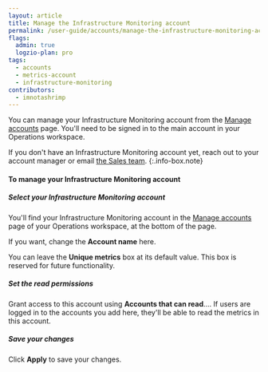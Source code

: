 ```yaml
---
layout: article
title: Manage the Infrastructure Monitoring account
permalink: /user-guide/accounts/manage-the-infrastructure-monitoring-account.html
flags:
  admin: true
  logzio-plan: pro
tags:
  - accounts
  - metrics-account
  - infrastructure-monitoring
contributors:
  - imnotashrimp
---
```


You can manage your Infrastructure Monitoring account
from the [Manage accounts](https://app.logz.io/#/dashboard/settings/manage-accounts) page.
You'll need to be signed in to the main account in your Operations workspace.

If you don't have an Infrastructure Monitoring account yet,
reach out to your account manager or email [the Sales team](mailto:sales@logz.io).
{:.info-box.note}

#### To manage your Infrastructure Monitoring account

<div class="tasklist">

##### Select your Infrastructure Monitoring account

You'll find your Infrastructure Monitoring account
in the [Manage accounts](https://app.logz.io/#/dashboard/settings/manage-accounts) page
of your Operations workspace,
at the bottom of the page.

If you want, change the **Account name** here.

You can leave the **Unique metrics** box at its default value.
This box is reserved for future functionality.

##### Set the read permissions

Grant access to this account using **Accounts that can read**….
If users are logged in to the accounts you add here,
they'll be able to read the metrics in this account.

##### Save your changes

Click **Apply** to save your changes.

</div>
